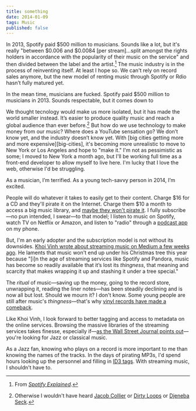```yaml
---
title: something
date: 2014-01-09
tags: Music
published: false
---
```


In 2013, Spotify paid $500 million to musicians. Sounds like a lot, but it's really "between $0.006 and $0.0084 [per stream]&hellip;split amongst the rights holders in accordance with the popularity of their music on the service" and then divided between the label and the artist.[^spotify] 
The music industry is in the process of reinventing itself. At least I hope so. We can't rely on record sales anymore, but the new model of renting music through Spotify or Rdio hasn’t fully matured yet. 

In the mean time, musicians are fucked. Spotify paid $500 million to musicians in 2013. Sounds respectable, but it comes down to 

We thought tecnology would make us more isolated, but it has made the world smaller instead. It’s easier to produce quality music and reach a global audience than ever before.[^name-dropping] But how do we use technology to make money from our music? Where does a YouTube sensation go? We don’t know yet, and the industry doesn’t know yet. With [big cities getting more and more expensive][big-cities], it's becoming more unrealistic to move to New York or Los Angeles and hope to "make it." I'm not as pessimistic as some; I moved to New York a month ago, but I'll be working full time as a front-end developer to allow myself to live here. I'm lucky that I love the web, otherwise I'd be struggling. 

As a musician, I’m terrified. As a young tech-savvy person in 2014, I’m excited.  

People will do whatever it takes to easily get to their content. Charge $16 for a CD and they'll pirate it on the Internet. Charge them $10 a month to access a big music library, and [maybe they won't pirate it](http://paidcontent.org/2013/07/18/charts-how-spotify-is-killing-music-piracy/). I fully subscribe—no pun intended, I swear—to that model; I listen to music on Spotify, watch TV on Netflix or Amazon, and listen to "radio" through a [podcast app](http://www.shiftyjelly.com/pocketcasts) on my phone.

But, I'm an early adopter and the subscription model is not without its downsides. [Khoi Vinh wrote about streaming music on Medium a few weeks ago](https://medium.com/what-im-reading-on-medium/9a56e22682d4). He laments that music won't end up under his Christmas tree this year because "[i]n the age of streaming services like Spotify and Pandora, music has become so readily available that it’s lost its *thingness*, that meaning and scarcity that makes wrapping it up and stashing it under a tree special." 

The *ritual* of music—saving up the money, going to the record store, unwrapping it, reading the liner notes—has been steadily declining and is now all but lost. Should we mourn it? I don't know. Some young people are still after music's *thingness*—that's why [vinyl records have made a comeback](http://www.nytimes.com/2013/06/10/arts/music/vinyl-records-are-making-a-comeback.html). 

Like Khoi Vinh, I look forward to better tagging and access to metadata on the online services. Browsing the massive libraries of the streaming services takes finesse, especially if—[as the Wall Street Journal points out](http://online.wsj.com/news/articles/SB10001424052702304591604579290721300786680)—you're looking for Jazz or classical music.

As a Jazz fan, knowing who plays on a record is more important to me than knowing the names of the tracks. In the days of pirating MP3s, I'd spend hours looking up the personnel and filling in [ID3 tags](http://en.wikipedia.org/wiki/ID3). With streaming music, I shouldn't have to.

[^spotify]: From *[Spotify Explained](http://www.spotifyartists.com/spotify-explained/)*.
[^name-dropping]: Otherwise I wouldn't have heard [Jacob Collier](http://www.youtube.com/watch?v=pvKUttYs5ow) or [Dirty Loops](http://www.youtube.com/watch?v=KjVGJ3YFDc8) or [Djeneba Seck](http://www.youtube.com/watch?v=YQI0-OuOCYM).
